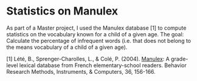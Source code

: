 # Statistics on Manulex
As part of a Master project, I used the Manulex database [1] to compute statistics on the vocabulary known for a child of a given age.
The goal: Calculate the percentage of infrequent words (i.e. that does not belong to the means vocabulary of a child of a given age).

[1] Lété, B., Sprenger-Charolles, L., & Colé, P. (2004). [Manulex](http://www.manulex.org/fr/home.html): A grade-level lexical database from French elementary-school readers. Behavior Research Methods, Instruments, & Computers, 36, 156-166.
